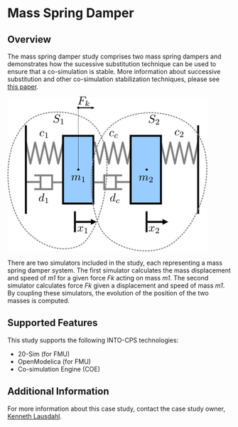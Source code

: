 # Mass Spring Damper

## Overview
The mass spring damper study comprises two mass spring dampers and demonstrates how the sucessive substitution technique can be used to ensure that a co-simulation is stable. More information about successive substitution and other co-simulation stabilization techniques, please see [this paper](https://arxiv.org/pdf/1702.00686v1).

![Mass Spring Damper System](images/mass-spring-damper_multibody_system.png)

There are two simulators included in the study, each representing a mass spring damper system. The first simulator calculates the mass displacement and speed of *m1* for a given force *Fk* acting on mass *m1*. The second simulator calculates force *Fk* given a displacement and speed of mass *m1*. By coupling these simulators, the evolution of the position of the two masses is computed.

## Supported Features
This study supports the following INTO-CPS technologies:

* 20-Sim (for FMU)
* OpenModelica (for FMU)
* Co-simulation Engine (COE)


## Additional Information
For more information about this case study, contact the case study owner, [Kenneth Lausdahl](mailto:lausdahl@eng.au.dk).
